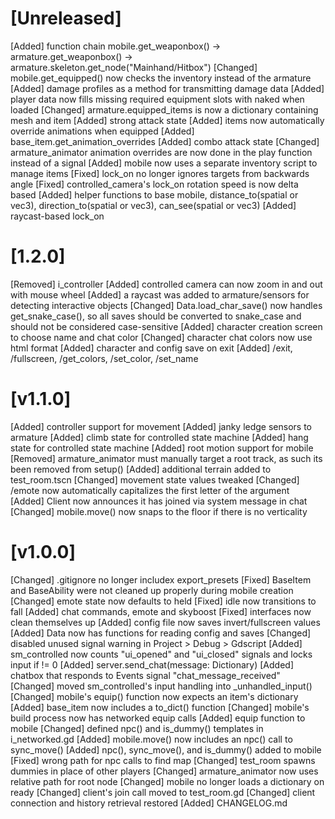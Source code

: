 # [Unreleased]

[Added] function chain mobile.get_weaponbox() -> armature.get_weaponbox() -> armature.skeleton.get_node("Mainhand/Hitbox")
[Changed] mobile.get_equipped() now checks the inventory instead of the armature
[Added] damage profiles as a method for transmitting damage data
[Added] player data now fills missing required equipment slots with naked when loaded
[Changed] armature.equipped_items is now a dictionary containing mesh and item
[Added] strong attack state
[Added] items now automatically override animations when equipped
[Added] base_item.get_animation_overrides
[Added] combo attack state
[Changed] armature_animator animation overrides are now done in the play function instead of a signal
[Added] mobile now uses a separate inventory script to manage items
[Fixed] lock_on no longer ignores targets from backwards angle
[Fixed] controlled_camera's lock_on rotation speed is now delta based
[Added] helper functions to base mobile, distance_to(spatial or vec3), direction_to(spatial or vec3), can_see(spatial or vec3)
[Added] raycast-based lock_on


# [1.2.0]

[Removed] i_controller
[Added] controlled camera can now zoom in and out with mouse wheel
[Added] a raycast was added to armature/sensors for detecting interactive objects
[Changed] Data.load_char_save() now handles get_snake_case(), so all saves should be converted to snake_case and should not be considered case-sensitive
[Added] character creation screen to choose name and chat color
[Changed] character chat colors now use html format
[Added] character and config save on exit
[Added] /exit, /fullscreen, /get_colors, /set_color, /set_name

# [v1.1.0]

[Added] controller support for movement
[Added] janky ledge sensors to armature
[Added] climb state for controlled state machine
[Added] hang state for controlled state machine
[Added] root motion support for mobile
[Removed] armature_animator must manually target a root track, as such its been removed from setup()
[Added] additional terrain added to test_room.tscn
[Changed] movement state values tweaked
[Changed] /emote now automatically capitalizes the first letter of the argument
[Added] Client now announces it has joined via system message in chat
[Changed] mobile.move() now snaps to the floor if there is no verticality

# [v1.0.0]

[Changed] .gitignore no longer includex export_presets
[Fixed] BaseItem and BaseAbility were not cleaned up properly during mobile creation
[Changed] emote state now defaults to held
[Fixed] idle now transitions to fall
[Added] chat commands, emote and skyboost
[Fixed] interfaces now clean themselves up
[Added] config file now saves invert/fullscreen values
[Added] Data now has functions for reading config and saves
[Changed] disabled unused signal warning in Project > Debug > Gdscript
[Added] sm_controlled now counts "ui_opened" and "ui_closed" signals and locks input if != 0
[Added] server.send_chat(message: Dictionary)
[Added] chatbox that responds to Events signal "chat_message_received"
[Changed] moved sm_controlled's input handling into _unhandled_input()
[Changed] mobile's equip() function now expects an item's dictionary
[Added] base_item now includes a to_dict() function
[Changed] mobile's build process now has networked equip calls
[Added] equip function to mobile
[Changed] defined npc() and is_dummy() templates in i_networked.gd
[Added] mobile.move() now includes an npc() call to sync_move()
[Added] npc(), sync_move(), and is_dummy() added to mobile
[Fixed] wrong path for npc calls to find map
[Changed] test_room spawns dummies in place of other players
[Changed] armature_animator now uses relative path for root node
[Changed] mobile no longer loads a dictionary on ready
[Changed] client's join call moved to test_room.gd
[Changed] client connection and history retrieval restored
[Added] CHANGELOG.md

